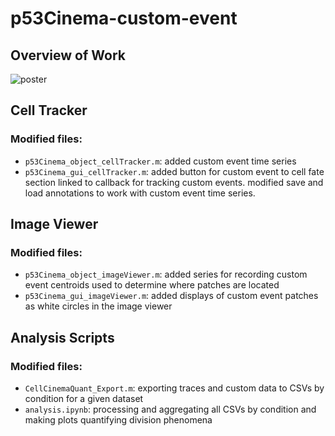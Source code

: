 # p53Cinema-custom-event
## Overview of Work
![poster](https://user-images.githubusercontent.com/58375851/192012480-cccdbbc2-1a3b-428f-8b50-b260095861a9.jpg)

## Cell Tracker
### Modified files:
- `p53Cinema_object_cellTracker.m`: added custom event time series
- `p53Cinema_gui_cellTracker.m`: added button for custom event to cell fate section linked to callback for tracking custom events. modified save and load annotations to work with custom event time series.

## Image Viewer
### Modified files:
- `p53Cinema_object_imageViewer.m`: added series for recording custom event centroids used to determine where patches are located
- `p53Cinema_gui_imageViewer.m`: added displays of custom event patches as white circles in the image viewer

## Analysis Scripts
### Modified files:
- `CellCinemaQuant_Export.m`: exporting traces and custom data to CSVs by condition for a given dataset
- `analysis.ipynb`: processing and aggregating all CSVs by condition and making plots quantifying division phenomena
